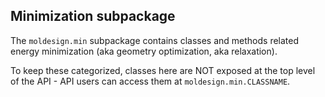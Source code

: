 ## Minimization subpackage

The `moldesign.min` subpackage contains classes and methods related energy minimization (aka geometry optimization, aka relaxation).

To keep these categorized, classes here are NOT exposed at the top level of the API - API users can access them at `moldesign.min.CLASSNAME`.